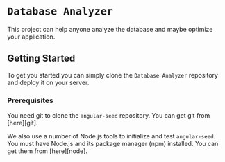 # `Database Analyzer`

This project can help anyone analyze the database and maybe optimize your application.


## Getting Started

To get you started you can simply clone the `Database Analyzer` repository and deploy it on your server.

### Prerequisites

You need git to clone the `angular-seed` repository. You can get git from [here][git].

We also use a number of Node.js tools to initialize and test `angular-seed`. You must have Node.js
and its package manager (npm) installed. You can get them from [here][node].